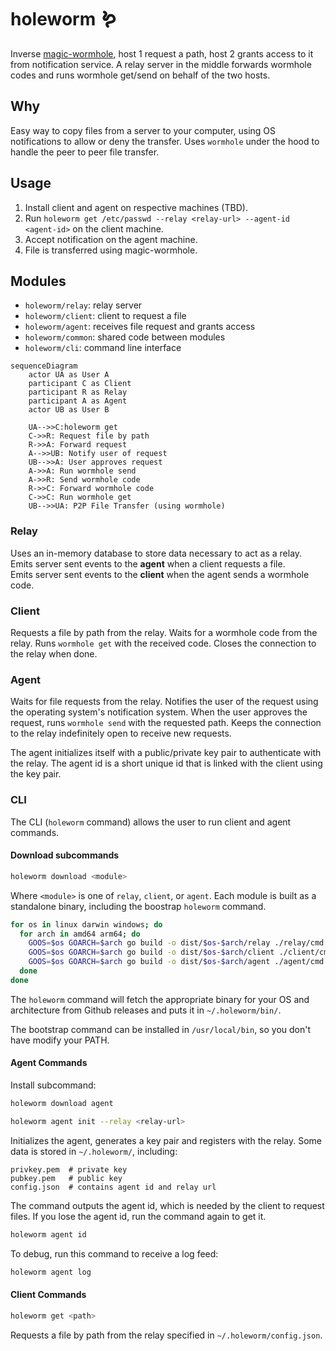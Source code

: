 # holeworm 🪱

Inverse [magic-wormhole](https://github.com/magic-wormhole/magic-wormhole), host 1 request a path, host 2 grants access to it from notification service.
A relay server in the middle forwards wormhole codes and runs wormhole get/send on behalf of the two hosts.

## Why

Easy way to copy files from a server to your computer, using OS notifications to allow or deny the transfer.
Uses `wormhole` under the hood to handle the peer to peer file transfer.

## Usage

1. Install client and agent on respective machines (TBD).
2. Run `holeworm get /etc/passwd --relay <relay-url> --agent-id <agent-id>` on the client machine.
3. Accept notification on the agent machine.
4. File is transferred using magic-wormhole.

## Modules

- `holeworm/relay`: relay server
- `holeworm/client`: client to request a file
- `holeworm/agent`: receives file request and grants access
- `holeworm/common`: shared code between modules
- `holeworm/cli`: command line interface

```mermaid
sequenceDiagram
    actor UA as User A
    participant C as Client
    participant R as Relay
    participant A as Agent
    actor UB as User B

    UA-->>C:holeworm get
    C->>R: Request file by path
    R->>A: Forward request
    A-->>UB: Notify user of request
    UB-->>A: User approves request
    A->>A: Run wormhole send
    A->>R: Send wormhole code
    R->>C: Forward wormhole code
    C->>C: Run wormhole get
    UB-->>UA: P2P File Transfer (using wormhole)
```

### Relay

Uses an in-memory database to store data necessary to act as a relay.   
Emits server sent events to the **agent** when a client requests a file.   
Emits server sent events to the **client** when the agent sends a wormhole code. 

### Client

Requests a file by path from the relay.
Waits for a wormhole code from the relay.
Runs `wormhole get` with the received code.
Closes the connection to the relay when done.

### Agent

Waits for file requests from the relay.
Notifies the user of the request using the operating system's notification system.
When the user approves the request, runs `wormhole send` with the requested path.
Keeps the connection to the relay indefinitely open to receive new requests.

The agent initializes itself with a public/private key pair to authenticate with the relay.
The agent id is a short unique id that is linked with the client using the key pair.

### CLI

The CLI (`holeworm` command) allows the user to run client and agent commands.

#### Download subcommands

```bash
holeworm download <module>
```

Where `<module>` is one of `relay`, `client`, or `agent`.
Each module is built as a standalone binary, including the boostrap `holeworm` command.

```bash
for os in linux darwin windows; do
  for arch in amd64 arm64; do
    GOOS=$os GOARCH=$arch go build -o dist/$os-$arch/relay ./relay/cmd
    GOOS=$os GOARCH=$arch go build -o dist/$os-$arch/client ./client/cmd
    GOOS=$os GOARCH=$arch go build -o dist/$os-$arch/agent ./agent/cmd
  done
done
```

The `holeworm` command will fetch the appropriate binary for your OS and architecture from Github releases
and puts it in `~/.holeworm/bin/`.

The bootstrap command can be installed in `/usr/local/bin`, so you don't have modify your PATH.

#### Agent Commands

Install subcommand:

```bash
holeworm download agent
```

```bash
holeworm agent init --relay <relay-url>
``` 

Initializes the agent, generates a key pair and registers with the relay.
Some data is stored in `~/.holeworm/`, including:

```
privkey.pem  # private key
pubkey.pem   # public key
config.json  # contains agent id and relay url
```

The command outputs the agent id, which is needed by the client to request files.
If you lose the agent id, run the command again to get it.

```bash
holeworm agent id
``` 

To debug, run this command to receive a log feed:

```bash
holeworm agent log 
```

#### Client Commands

```bash
holeworm get <path>
```

Requests a file by path from the relay specified in `~/.holeworm/config.json`.










